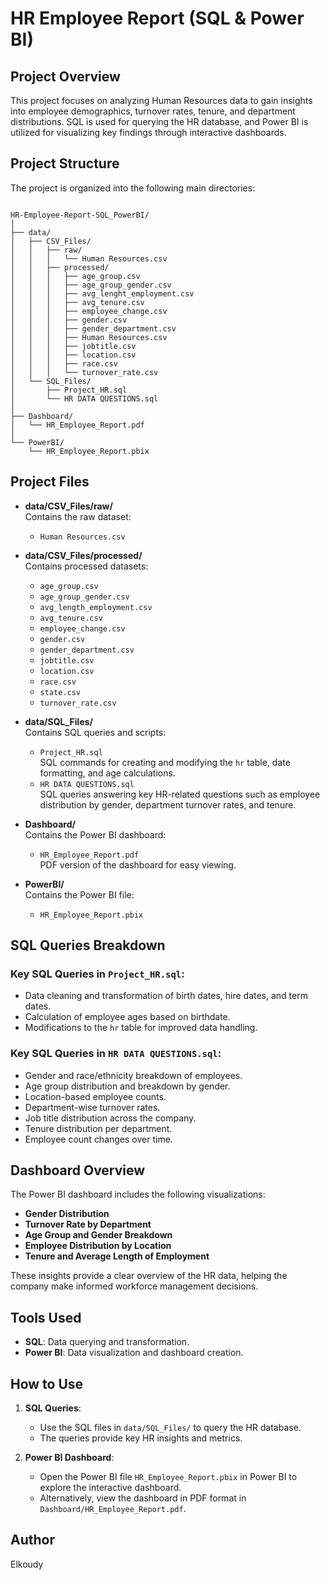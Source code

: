 # HR Employee Report (SQL & Power BI)

## Project Overview

This project focuses on analyzing Human Resources data to gain insights into employee demographics, turnover rates, tenure, and department distributions. SQL is used for querying the HR database, and Power BI is utilized for visualizing key findings through interactive dashboards.

## Project Structure

The project is organized into the following main directories:
```plaintext

HR-Employee-Report-SQL_PowerBI/
│
├── data/
│   ├── CSV_Files/
│   │   ├── raw/
│   │   │   └── Human Resources.csv
│   │   ├── processed/
│   │   │   ├── age_group.csv
│   │   │   ├── age_group_gender.csv
│   │   │   ├── avg_lenght_employment.csv
│   │   │   ├── avg_tenure.csv
│   │   │   ├── employee_change.csv
│   │   │   ├── gender.csv
│   │   │   ├── gender_department.csv
│   │   │   ├── Human Resources.csv
│   │   │   ├── jobtitle.csv
│   │   │   ├── location.csv
│   │   │   ├── race.csv
│   │   │   └── turnover_rate.csv
│   └── SQL_Files/
│       ├── Project_HR.sql
│       └── HR DATA QUESTIONS.sql
│
├── Dashboard/
│   └── HR_Employee_Report.pdf
│
└── PowerBI/
    └── HR_Employee_Report.pbix
```

## Project Files

- **data/CSV_Files/raw/**  
  Contains the raw dataset:  
  - `Human Resources.csv`

- **data/CSV_Files/processed/**  
  Contains processed datasets:  
  - `age_group.csv`
  - `age_group_gender.csv`
  - `avg_length_employment.csv`
  - `avg_tenure.csv`
  - `employee_change.csv`
  - `gender.csv`
  - `gender_department.csv`
  - `jobtitle.csv`
  - `location.csv`
  - `race.csv`
  - `state.csv`
  - `turnover_rate.csv`

- **data/SQL_Files/**  
  Contains SQL queries and scripts:  
  - `Project_HR.sql`  
    SQL commands for creating and modifying the `hr` table, date formatting, and age calculations.
  - `HR DATA QUESTIONS.sql`  
    SQL queries answering key HR-related questions such as employee distribution by gender, department turnover rates, and tenure.

- **Dashboard/**  
  Contains the Power BI dashboard:  
  - `HR_Employee_Report.pdf`  
    PDF version of the dashboard for easy viewing.

- **PowerBI/**  
  Contains the Power BI file:  
  - `HR_Employee_Report.pbix`

## SQL Queries Breakdown

### Key SQL Queries in `Project_HR.sql`:
- Data cleaning and transformation of birth dates, hire dates, and term dates.
- Calculation of employee ages based on birthdate.
- Modifications to the `hr` table for improved data handling.

### Key SQL Queries in `HR DATA QUESTIONS.sql`:
- Gender and race/ethnicity breakdown of employees.
- Age group distribution and breakdown by gender.
- Location-based employee counts.
- Department-wise turnover rates.
- Job title distribution across the company.
- Tenure distribution per department.
- Employee count changes over time.

## Dashboard Overview

The Power BI dashboard includes the following visualizations:
- **Gender Distribution**
- **Turnover Rate by Department**
- **Age Group and Gender Breakdown**
- **Employee Distribution by Location**
- **Tenure and Average Length of Employment**
  
These insights provide a clear overview of the HR data, helping the company make informed workforce management decisions.

## Tools Used
- **SQL**: Data querying and transformation.
- **Power BI**: Data visualization and dashboard creation.

## How to Use

1. **SQL Queries**: 
   - Use the SQL files in `data/SQL_Files/` to query the HR database.
   - The queries provide key HR insights and metrics.

2. **Power BI Dashboard**: 
   - Open the Power BI file `HR_Employee_Report.pbix` in Power BI to explore the interactive dashboard.
   - Alternatively, view the dashboard in PDF format in `Dashboard/HR_Employee_Report.pdf`.

## Author

Elkoudy
